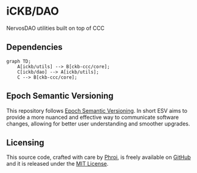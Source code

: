 # iCKB/DAO

NervosDAO utilities built on top of CCC

## Dependencies

```mermaid
graph TD;
    A[ickb/utils] --> B[ckb-ccc/core];
    C[ickb/dao] --> A[ickb/utils];
    C --> B[ckb-ccc/core];
```

## Epoch Semantic Versioning

This repository follows [Epoch Semantic Versioning](https://antfu.me/posts/epoch-semver). In short ESV aims to provide a more nuanced and effective way to communicate software changes, allowing for better user understanding and smoother upgrades.

## Licensing

This source code, crafted with care by [Phroi](https://phroi.com/), is freely available on [GitHub](https://github.com/ickb/dao) and it is released under the [MIT License](./LICENSE).
